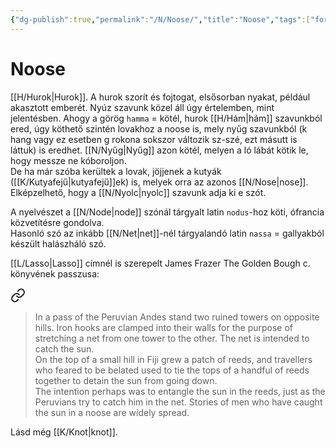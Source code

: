 ```yaml
---
{"dg-publish":true,"permalink":"/N/Noose/","title":"Noose","tags":["formatted🟢","containstransclusions"],"created":"2023-10-15T09:23","updated":"2023-10-15T09:25"}
---
```



# Noose



[[H/Hurok\|Hurok]]. A hurok szorít és fojtogat, elsősorban nyakat, például akasztott emberét. Nyúz szavunk közel áll úgy értelemben, mint jelentésben. Ahogy a görög `hamma` = kötél, hurok [[H/Hám\|hám]] szavunkból ered, úgy köthető szintén lovakhoz a noose is, mely nyűg szavunkból (k hang vagy ez esetben g rokona sokszor változik sz-szé, ezt másutt is láttuk) is eredhet. [[N/Nyűg\|Nyűg]] azon kötél, melyen a ló lábát kötik le, hogy messze ne kóboroljon.  
De ha már szóba kerültek a lovak, jöjjenek a kutyák ([[K/Kutyafejű\|kutyafejű]]ek) is, melyek orra az azonos [[N/Nose\|nose]].  Elképzelhető, hogy a [[N/Nyolc\|nyolc]] szavunk adja ki e szót.  

A nyelvészet a [[N/Node\|node]] szónál tárgyalt latin `nodus`-hoz köti, ófrancia közvetítésre gondolva.  
Hasonló szó az inkább [[N/Net\|net]]-nél tárgyalandó latin `nassa` = gallyakból készült halászháló szó.  

[[L/Lasso\|Lasso]] címnél is szerepelt James Frazer The Golden Bough c. könyvének passzusa:  

<div class="transclusion internal-embed is-loaded"><a class="markdown-embed-link" href="/l/lasso/#fznwmr" aria-label="Open link"><svg xmlns="http://www.w3.org/2000/svg" width="24" height="24" viewBox="0 0 24 24" fill="none" stroke="currentColor" stroke-width="2" stroke-linecap="round" stroke-linejoin="round" class="svg-icon lucide-link"><path d="M10 13a5 5 0 0 0 7.54.54l3-3a5 5 0 0 0-7.07-7.07l-1.72 1.71"></path><path d="M14 11a5 5 0 0 0-7.54-.54l-3 3a5 5 0 0 0 7.07 7.07l1.71-1.71"></path></svg></a><div class="markdown-embed">



> In a pass of the Peruvian Andes stand two ruined towers on opposite hills. Iron hooks are clamped into their walls for the purpose of stretching a net from one tower to the other. The net is intended to catch the sun.  
> On the top of a small hill in Fiji grew a patch of reeds, and travellers who feared to be belated used to tie the tops of a handful of reeds together to detain the sun from going down.  
> The intention perhaps was to entangle the sun in the reeds, just as the Peruvians try to catch him in the net. Stories of men who have caught the sun in a noose are widely spread.  


</div></div>


Lásd még [[K/Knot\|knot]].  